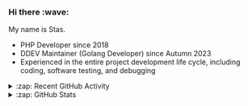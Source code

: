 <h3>Hi there :wave:</h3>

My name is Stas.

- PHP Developer since 2018
- DDEV Maintainer (Golang Developer) since Autumn 2023
- Experienced in the entire project development life cycle, including coding, software testing, and debugging

<details>
  <summary>:zap: Recent GitHub Activity</summary>

<!--RECENT_ACTIVITY:start-->
1. ❗️ Opened issue [#12150](https://github.com/composer/composer/issues/12150) in [composer/composer](https://github.com/composer/composer)<br>
2. ⬆️ Pushed 1 commit(s) to [ddev/ddev](https://github.com/ddev/ddev)<br>
3. 💪 Opened PR [#6585](https://github.com/ddev/ddev/pull/6585) in [ddev/ddev](https://github.com/ddev/ddev)<br>
4. ⬆️ Pushed 4 commit(s) to [stasadev/ddev](https://github.com/stasadev/ddev)<br>
5. ⬆️ Pushed 8 commit(s) to [stasadev/ddev](https://github.com/stasadev/ddev)<br>
6. 👍 Approved [#14166](https://github.com/mautic/mautic/pull/14166#pullrequestreview-2346653371) in [mautic/mautic](https://github.com/mautic/mautic)<br>
7. ⬆️ Pushed 1 commit(s) to [ddev/ddev-phpmyadmin](https://github.com/ddev/ddev-phpmyadmin)<br>
8. ⬆️ Pushed 1 commit(s) to [ddev/ddev-phpmyadmin](https://github.com/ddev/ddev-phpmyadmin)<br>
9. ⬆️ Pushed 1 commit(s) to [ddev/ddev-phpmyadmin](https://github.com/ddev/ddev-phpmyadmin)<br>
10. 💪 Opened PR [#21](https://github.com/ddev/ddev-phpmyadmin/pull/21) in [ddev/ddev-phpmyadmin](https://github.com/ddev/ddev-phpmyadmin)<br>
<!--RECENT_ACTIVITY:end-->

</details>

<details>
  <summary>:zap: GitHub Stats</summary>

  <picture>
    <source
      srcset="https://github-readme-stats.vercel.app/api?username=stasadev&show_icons=true&count_private=true&include_all_commits=true&hide_border=true&theme=tokyonight"
      media="(prefers-color-scheme: dark)"
    />
    <source
      srcset="https://github-readme-stats.vercel.app/api?username=stasadev&show_icons=true&count_private=true&include_all_commits=true&hide_border=true"
      media="(prefers-color-scheme: light), (prefers-color-scheme: no-preference)"
    />
    <img src="https://github-readme-stats.vercel.app/api?username=stasadev&show_icons=true&count_private=true&include_all_commits=true&hide_border=true" />
  </picture>

</details>
